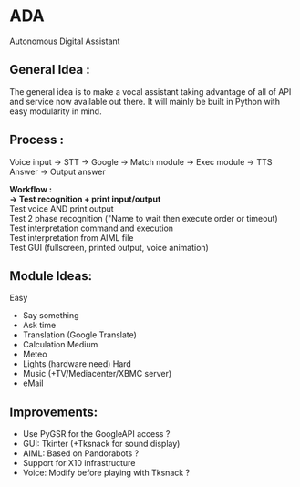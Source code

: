 ADA
===

Autonomous Digital Assistant

General Idea :
---
The general idea is to make a vocal assistant taking advantage of all of API and service now available out there.
It will mainly be built in Python with easy modularity in mind.

Process :
---
Voice input -> STT -> Google -> Match module -> Exec module -> TTS Answer -> Output answer

**Workflow :**<br/>
**-> Test recognition + print input/output** <br/>
Test voice AND print output <br/>
Test 2 phase recognition ("Name to wait then execute order or timeout)<br/>
Test interpretation command and execution <br/>
Test interpretation from AIML file <br/>
Test GUI (fullscreen, printed output, voice animation)

Module Ideas:
---
Easy
- Say something
- Ask time
- Translation (Google Translate)
- Calculation
Medium
- Meteo
- Lights (hardware need)
Hard
- Music (+TV/Mediacenter/XBMC server)
- eMail

Improvements:
---
- Use PyGSR for the GoogleAPI access ?
- GUI: Tkinter (+Tksnack for sound display)
- AIML: Based on Pandorabots ?
- Support for X10 infrastructure
- Voice: Modify before playing with Tksnack ?
